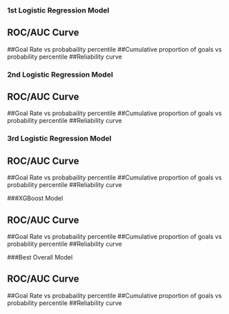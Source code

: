 ### 1st Logistic Regression Model

## ROC/AUC Curve 
##Goal Rate vs probabaility percentile
##Cumulative proportion of goals vs probability percentile
##Reliability curve

### 2nd Logistic Regression Model

## ROC/AUC Curve 
##Goal Rate vs probabaility percentile
##Cumulative proportion of goals vs probability percentile
##Reliability curve

### 3rd Logistic Regression Model

## ROC/AUC Curve 
##Goal Rate vs probabaility percentile
##Cumulative proportion of goals vs probability percentile
##Reliability curve

###XGBoost Model

## ROC/AUC Curve 
##Goal Rate vs probabaility percentile
##Cumulative proportion of goals vs probability percentile
##Reliability curve

###Best Overall Model

## ROC/AUC Curve 
##Goal Rate vs probabaility percentile
##Cumulative proportion of goals vs probability percentile
##Reliability curve

